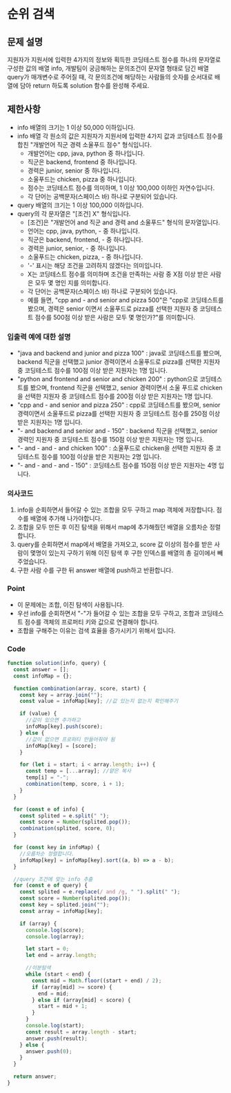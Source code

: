 # 순위 검색

## 문제 설명

지원자가 지원서에 입력한 4가지의 정보와 획득한 코딩테스트 점수를 하나의 문자열로 구성한 값의 배열 info, 개발팀이 궁금해하는 문의조건이 문자열 형태로 담긴 배열 query가 매개변수로 주어질 때,
각 문의조건에 해당하는 사람들의 숫자를 순서대로 배열에 담아 return 하도록 solution 함수를 완성해 주세요.

## 제한사항

- info 배열의 크기는 1 이상 50,000 이하입니다.
- info 배열 각 원소의 값은 지원자가 지원서에 입력한 4가지 값과 코딩테스트 점수를 합친 "개발언어 직군 경력 소울푸드 점수" 형식입니다.
  - 개발언어는 cpp, java, python 중 하나입니다.
  - 직군은 backend, frontend 중 하나입니다.
  - 경력은 junior, senior 중 하나입니다.
  - 소울푸드는 chicken, pizza 중 하나입니다.
  - 점수는 코딩테스트 점수를 의미하며, 1 이상 100,000 이하인 자연수입니다.
  - 각 단어는 공백문자(스페이스 바) 하나로 구분되어 있습니다.
- query 배열의 크기는 1 이상 100,000 이하입니다.
- query의 각 문자열은 "[조건] X" 형식입니다.
  - [조건]은 "개발언어 and 직군 and 경력 and 소울푸드" 형식의 문자열입니다.
  - 언어는 cpp, java, python, - 중 하나입니다.
  - 직군은 backend, frontend, - 중 하나입니다.
  - 경력은 junior, senior, - 중 하나입니다.
  - 소울푸드는 chicken, pizza, - 중 하나입니다.
  - '-' 표시는 해당 조건을 고려하지 않겠다는 의미입니다.
  - X는 코딩테스트 점수를 의미하며 조건을 만족하는 사람 중 X점 이상 받은 사람은 모두 몇 명인 지를 의미합니다.
  - 각 단어는 공백문자(스페이스 바) 하나로 구분되어 있습니다.
  - 예를 들면, "cpp and - and senior and pizza 500"은 "cpp로 코딩테스트를 봤으며, 경력은 senior 이면서 소울푸드로 pizza를 선택한 지원자 중 코딩테스트 점수를 500점 이상 받은 사람은 모두 몇 명인가?"를 의미합니다.

### 입출력 예에 대한 설명

- "java and backend and junior and pizza 100" : java로 코딩테스트를 봤으며, backend 직군을 선택했고 junior 경력이면서 소울푸드로 pizza를 선택한 지원자 중 코딩테스트 점수를 100점 이상 받은 지원자는 1명 입니다.
- "python and frontend and senior and chicken 200" : python으로 코딩테스트를 봤으며, frontend 직군을 선택했고, senior 경력이면서 소울 푸드로 chicken을 선택한 지원자 중 코딩테스트 점수를 200점 이상 받은 지원자는 1명 입니다.
- "cpp and - and senior and pizza 250" : cpp로 코딩테스트를 봤으며, senior 경력이면서 소울푸드로 pizza를 선택한 지원자 중 코딩테스트 점수를 250점 이상 받은 지원자는 1명 입니다.
- "- and backend and senior and - 150" : backend 직군을 선택했고, senior 경력인 지원자 중 코딩테스트 점수를 150점 이상 받은 지원자는 1명 입니다.
- "- and - and - and chicken 100" : 소울푸드로 chicken을 선택한 지원자 중 코딩테스트 점수를 100점 이상을 받은 지원자는 2명 입니다.
- "- and - and - and - 150" : 코딩테스트 점수를 150점 이상 받은 지원자는 4명 입니다.

### 의사코드

1. info을 순회하면서 들어갈 수 있는 조합을 모두 구하고 map 객체에 저장합니다. 점수를 배열에 추가해 나가야합니다.
2. 조합을 모두 만든 후 이진 탐색을 위해서 map에 추가해줬던 배열을 오름차순 정렬합니다.
3. query를 순회하면서 map에서 배열을 가져오고, score 값 이상의 점수를 받은 사람이 몇명이 있는지 구하기 위해 이진 탐색 후 구한 인덱스를 배열의 총 길이에서 빼주었습니다.
4. 구한 사람 수를 구한 뒤 answer 배열에 push하고 반환합니다.

### Point

- 이 문제에는 조합, 이진 탐색이 사용됩니다.
- 우선 info를 순회하면서 "-"가 들어갈 수 있는 조합을 모두 구하고, 조합과 코딩테스트 점수를 객체의 프로퍼티 키와 값으로 연결해야 합니다.
- 조합을 구해주는 이유는 검색 효율을 증가시키기 위해서 입니다.

### Code

```js
function solution(info, query) {
  const answer = [];
  const infoMap = {};

  function combination(array, score, start) {
    const key = array.join("");
    const value = infoMap[key]; //값 있는지 없는지 확인해주기

    if (value) {
      //값이 있으면 추가하고
      infoMap[key].push(score);
    } else {
      //값이 없으면 프로퍼티 만들어줘야 됨
      infoMap[key] = [score];
    }

    for (let i = start; i < array.length; i++) {
      const temp = [...array]; //얕은 복사
      temp[i] = "-";
      combination(temp, score, i + 1);
    }
  }

  for (const e of info) {
    const splited = e.split(" ");
    const score = Number(splited.pop());
    combination(splited, score, 0);
  }

  for (const key in infoMap) {
    //오름차순 정렬합니다.
    infoMap[key] = infoMap[key].sort((a, b) => a - b);
  }

  //query 조건에 맞는 info 추출
  for (const e of query) {
    const splited = e.replace(/ and /g, " ").split(" ");
    const score = Number(splited.pop());
    const key = splited.join("");
    const array = infoMap[key];

    if (array) {
      console.log(score);
      console.log(array);

      let start = 0;
      let end = array.length;

      //이분탐색
      while (start < end) {
        const mid = Math.floor((start + end) / 2);
        if (array[mid] >= score) {
          end = mid;
        } else if (array[mid] < score) {
          start = mid + 1;
        }
      }
      console.log(start);
      const result = array.length - start;
      answer.push(result);
    } else {
      answer.push(0);
    }
  }

  return answer;
}
```
